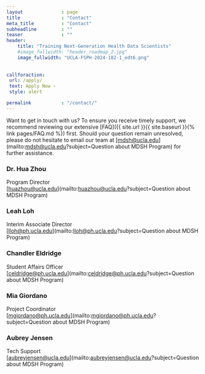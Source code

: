 ```yaml
---
layout              : page
title               : "Contact"
meta_title          : "Contact"
subheadline         : ""
teaser              : ""
header:
    title: "Training Next-Generation Health Data Scientists"
    #image_fullwidth: "header_roadmap_2.jpg"
    image_fullwidth: "UCLA-FSPH-2024-182-1_edt6.png"
    
    
callforaction:
 url: /apply/
 text: Apply Now ›
 style: alert

permalink           : "/contact/"
---
```


Want to get in touch with us? To ensure you receive timely support, we recommend reviewing our extensive [FAQ]({{ site.url }}{{ site.baseurl }}{% link pages/FAQ.md %}) first. Should your question remain unresolved, please do not hesitate to email our team at [mdsh@ucla.edu](mailto:mdsh@ucla.edu?subject=Question about MDSH Program) for further assistance.

### Dr. Hua Zhou

Program Director \
[huazhou@ucla.edu](mailto:huazhou@ucla.edu?subject=Question about MDSH Program)

### Leah Loh

Interim Associate Director \
[lloh@ph.ucla.edu](mailto:lloh@ph.ucla.edu?subject=Question about MDSH Program)

### Chandler Eldridge

Student Affairs Officer \
[celdridge@ph.ucla.edu](mailto:celdridge@ph.ucla.edu?subject=Question about MDSH Program)

### Mia Giordano

Project Coordinator \
[mgiordano@ph.ucla.edu](mailto:mgiordano@ph.ucla.edu?subject=Question about MDSH Program)

### Aubrey Jensen

Tech Support \
[aubreyjensen@ucla.edu](mailto:aubreyjensen@ucla.edu?subject=Question about MDSH Program)

<!--
```{=html}
## Contact Form

<iframe width='100%' height='800px' src='https://uclahs.az1.qualtrics.com/jfe/form/SV_38aayrT90R6bIDI' style='border:5'></iframe>

```
-->
